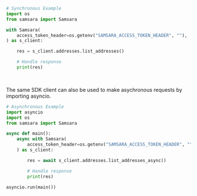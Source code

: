 <!-- Start SDK Example Usage [usage] -->
```python
# Synchronous Example
import os
from samsara import Samsara

with Samsara(
    access_token_header=os.getenv("SAMSARA_ACCESS_TOKEN_HEADER", ""),
) as s_client:

    res = s_client.addresses.list_addresses()

    # Handle response
    print(res)
```

</br>

The same SDK client can also be used to make asychronous requests by importing asyncio.
```python
# Asynchronous Example
import asyncio
import os
from samsara import Samsara

async def main():
    async with Samsara(
        access_token_header=os.getenv("SAMSARA_ACCESS_TOKEN_HEADER", ""),
    ) as s_client:

        res = await s_client.addresses.list_addresses_async()

        # Handle response
        print(res)

asyncio.run(main())
```
<!-- End SDK Example Usage [usage] -->